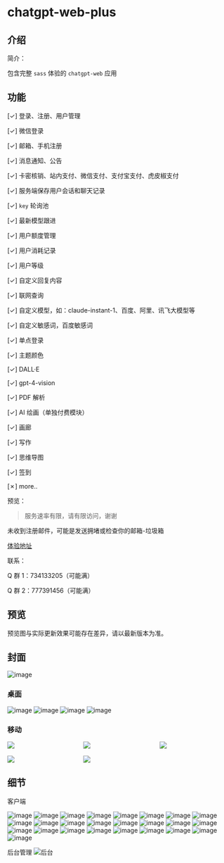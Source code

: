 # chatgpt-web-plus

## 介绍

简介：

包含完整 `sass` 体验的 `chatgpt-web` 应用

## 功能

[✓] 登录、注册、用户管理

[✓] 微信登录

[✓] 邮箱、手机注册

[✓] 消息通知、公告

[✓] 卡密核销、站内支付、微信支付、支付宝支付、虎皮椒支付

[✓] 服务端保存用户会话和聊天记录

[✓] `key` 轮询池

[✓] 最新模型跟进

[✓] 用户额度管理

[✓] 用户消耗记录

[✓] 用户等级

[✓] 自定义回复内容

[✓] 联网查询

[✓] 自定义模型，如：claude-instant-1、百度、阿里、讯飞大模型等

[✓] 自定义敏感词，百度敏感词

[✓] 单点登录

[✓] 主题颜色

[✓] DALL·E

[✓] gpt-4-vision

[✓] PDF 解析

[✓] AI 绘画（单独付费模块）

[✓] 画廊

[✓] 写作

[✓] 思维导图

[✓] 签到

[✗] more..

预览：

> 服务速率有限，请有限访问，谢谢

未收到注册邮件，可能是发送拥堵或检查你的邮箱-垃圾箱

[体验地址](https://chatgpt-web-plus.it007996.top)

联系：

Q 群 1：734133205（可能满）

Q 群 2：777391456（可能满）

## 预览

预览图与实际更新效果可能存在差异，请以最新版本为准。

## 封面
![image](docs/cover.png)

### 桌面

![image](docs/preview/p1.png)
![image](docs/preview/p2.png)
![image](docs/preview/p3.png)
![image](docs/preview/p4.png)

### 移动

<div style="display: grid; grid-template-columns: repeat(3 , 1fr); gap: 1rem;">
  <div><img src="docs/preview/m1.png" /></div>
  <div><img src="docs/preview/m2.png" /></div>
  <div><img src="docs/preview/m3.png" /></div>
  <div><img src="docs/preview/m4.png" /></div>
  <div><img src="docs/preview/m5.png" /></div>
</div>

## 细节

客户端

![image](docs/1.jpeg)
![image](docs/2.jpeg)
![image](docs/3.jpeg)
![image](docs/3-1.jpeg)
![image](docs/3-2.jpeg)
![image](docs/3-3.jpeg)
![image](docs/4.jpeg)
![image](docs/5.jpeg)
![image](docs/6.jpeg)
![image](docs/doc1.png)
![image](docs/doc2.png)
![image](docs/8.jpeg)
![image](docs/9.jpeg)
![image](docs/10.jpeg)
![image](docs/11.jpeg)
![image](docs/12.jpeg)
![image](docs/12-1.jpeg)
![image](docs/12-2.jpeg)
![image](docs/13.jpeg)
![image](docs/14.jpeg)
![image](docs/15.jpeg)
![image](docs/16.jpeg)
![image](docs/17.jpeg)
![image](docs/18.jpeg)
![image](docs/19.jpeg)

后台管理
![后台](docs/admin.png)
